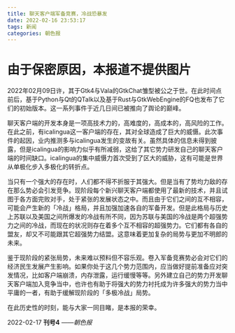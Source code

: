 ```yaml
---
title: 聊天客户端军备竞赛，冷战恐暴发
date: 2022-02-16 23:53:17
tags: 新闻
categories: 朝色报
---
```


# 由于保密原因，本报道不提供图片

2022年02月09日许，其于Gtk4与Vala的GtkChat雏型被公之于世。在此时间点前后，基于Python与Qt的QTalk以及基于Rust与GtkWebEngine的FQ也发布了它们的初始版本。这一系列事件于近几日间已被推向了舆论的巅峰。

聊天客户端的开发本身是一项高技术力的，高难度的，高成本的，高风险的工作。在此之前，有icalingua这一客户端的存在，其对全球造成了巨大的威慑。此次事件的起因，业内推测多与icalingua发生的变故有关。虽然具体的信息未得到披露，但是icalingua的影响力似乎有所减弱，这给了其它势力研发自己的聊天客户端的时间缺口。icalingua的集中威慑力首次受到了区大的威胁，这有可能是世界从单极化步入多极化的转折点。

当只有一个强大的存在时，人们都不得不折服于其强大。但是当有了势均力敌的存在那么势必会引发竞争。现阶段每个新兴聊天客户端都使用了最新的技术，并且试图于各方面完败对手，处于紧张的发展状态之中。而且由于它们之间的互不相容，可能会产生新的「冷战」格局，并且加强加速各自的军备开发。但是此格局与历史上苏联以及美国之间所爆发的冷战有所不同，因为苏联与美国的冷战是两个超强势力之间的冷战，而现在的状况则存在着多个互不相容的超强势力。它们都有各自的盟友，却又不可能跟其它超强势力结盟。这意味着更加复杂的局势与更加不明郎的未来。

鉴于现阶段的紧张局势，未来难以预料但不容乐观。卷入军备竞赛势必会对它们的经济民生发展产生影响。如果你处于这几个势力范围内，应当做好提前准备应对突发情况，比如客户端崩溃，内存泄露，运行缓慢等等。另外建立自己的势力开发聊天客户端加入竞争当中，也许也有助于将强大的势力衬托成为许多强大的势力当中平庸的一者，有助于缓解现阶段的「多极冷战」局势。

在此历史性的时刻，能与大家一同目睹，是本报的荣幸。

2022-02-17 **刊号4** *——朝色报*
